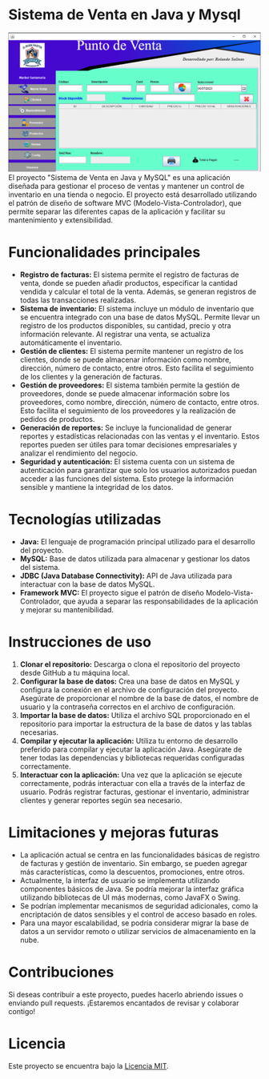 # Sistema de Venta en Java y Mysql
<img src="src/Img/sistema de ventas.PNG"/>
El proyecto "Sistema de Venta en Java y MySQL" es una aplicación diseñada para gestionar el proceso de ventas y mantener un control de inventario en una tienda o negocio. El proyecto está desarrollado utilizando el patrón de diseño de software MVC (Modelo-Vista-Controlador), que permite separar las diferentes capas de la aplicación y facilitar su mantenimiento y extensibilidad.

# Funcionalidades principales
<ul>
<li><b>Registro de facturas:</b> El sistema permite el registro de facturas de venta, donde se pueden añadir productos, especificar la cantidad vendida y calcular el total de la venta. Además, se generan registros de todas las transacciones realizadas.</li>

  <li><b>Sistema de inventario:</b> El sistema incluye un módulo de inventario que se encuentra integrado con una base de datos MySQL. Permite llevar un registro de los productos disponibles, su cantidad, precio y otra información relevante. Al registrar una venta, se actualiza automáticamente el inventario.</li>

<li><b>Gestión de clientes:</b> El sistema permite mantener un registro de los clientes, donde se puede almacenar información como nombre, dirección, número de contacto, entre otros. Esto facilita el seguimiento de los clientes y la generación de facturas.</li>
<li><b>Gestión de proveedores:</b>  El sistema también permite la gestión de proveedores, donde se puede almacenar información sobre los proveedores, como nombre, dirección, número de contacto, entre otros. Esto facilita el seguimiento de los proveedores y la realización de pedidos de productos.</li>
<li><b>Generación de reportes:</b> Se incluye la funcionalidad de generar reportes y estadísticas relacionadas con las ventas y el inventario. Estos reportes pueden ser útiles para tomar decisiones empresariales y analizar el rendimiento del negocio.</li>

<li><b>Seguridad y autenticación:</b> El sistema cuenta con un sistema de autenticación para garantizar que solo los usuarios autorizados puedan acceder a las funciones del sistema. Esto protege la información sensible y mantiene la integridad de los datos.</li>
</ul>

# Tecnologías utilizadas

<ul>
<li><b>Java:</b> El lenguaje de programación principal utilizado para el desarrollo del proyecto.</li>
<li><b>MySQL:</b> Base de datos utilizada para almacenar y gestionar los datos del sistema.</li>
<li><b>JDBC (Java Database Connectivity):</b> API de Java utilizada para interactuar con la base de datos MySQL.</li>
<li><b>Framework MVC:</b> El proyecto sigue el patrón de diseño Modelo-Vista-Controlador, que ayuda a separar las responsabilidades de la aplicación y mejorar su mantenibilidad.</li>
</ul>

  # Instrucciones de uso
  <ol>
<li><b>Clonar el repositorio:</b> Descarga o clona el repositorio del proyecto desde GitHub a tu máquina local.</li>

<li><b>Configurar la base de datos:</b> Crea una base de datos en MySQL y configura la conexión en el archivo de configuración del proyecto. Asegúrate de proporcionar el nombre de la base de datos, el nombre de usuario y la contraseña correctos en el archivo de configuración.</li>

<li><b>Importar la base de datos:</b> Utiliza el archivo SQL proporcionado en el repositorio para importar la estructura de la base de datos y las tablas necesarias.</li>

<li><b>Compilar y ejecutar la aplicación:</b> Utiliza tu entorno de desarrollo preferido para compilar y ejecutar la aplicación Java. Asegúrate de tener todas las dependencias y bibliotecas requeridas configuradas correctamente.</li>

<li><b>Interactuar con la aplicación:</b> Una vez que la aplicación se ejecute correctamente, podrás interactuar con ella a través de la interfaz de usuario. Podrás registrar facturas, gestionar el inventario, administrar clientes y generar reportes según sea necesario.</li>
</ol>

# Limitaciones y mejoras futuras
<ul>
<li>La aplicación actual se centra en las funcionalidades básicas de registro de facturas y gestión de inventario. Sin embargo, se pueden agregar más características, como la descuentos, promociones, entre otros.</li>

<li>Actualmente, la interfaz de usuario se implementa utilizando componentes básicos de Java. Se podría mejorar la interfaz gráfica utilizando bibliotecas de UI más modernas, como JavaFX o Swing.</li>

<li>Se podrían implementar mecanismos de seguridad adicionales, como la encriptación de datos sensibles y el control de acceso basado en roles.</li>

<li>Para una mayor escalabilidad, se podría considerar migrar la base de datos a un servidor remoto o utilizar servicios de almacenamiento en la nube.</li>
</ul>

# Contribuciones
Si deseas contribuir a este proyecto, puedes hacerlo abriendo issues o enviando pull requests. ¡Estaremos encantados de revisar y colaborar contigo!

# Licencia
Este proyecto se encuentra bajo la <a href="https://opensource.org/licenses/MIT">Licencia MIT</a>.
